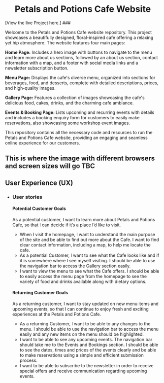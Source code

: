 <h1 align="center">Petals and Potions Cafe Website</h1>

[View the live Project here.] ###

Welcome to the Petals and Potions Cafe website repository. This project showcases a beautifully designed, floral-inspired cafe offering a relaxing yet hip atmosphere. The website features four main pages:

<strong>Home Page:</strong> 
Includes a hero image with buttons to navigate to the menu and learn more about us sections, followed by an about us section, contact information with a map, and a footer with social media links and a newsletter subscription button.

<strong>Menu Page:</strong>
Displays the cafe's diverse menu, organized into sections for beverages, food, and desserts, complete with detailed descriptions, prices, and high-quality images.

<strong>Gallery Page:</strong>
Features a collection of images showcasing the cafe's delicious food, cakes, drinks, and the charming cafe ambiance.

<strong>Events & Booking Page: </strong>
Lists upcoming and recurring events with details and includes a booking enquiry form for customers to easily make reservations, also showcasing some workshop event images.

This repository contains all the necessary code and resources to run the Petals and Potions Cafe website, providing an engaging and seamless online experience for our customers.

<h2>This is where the image with different browsers and screen sizes will go TBC</h2>

## User Experience (UX)

-   ### User stories

     #### Potential Customer Goals
    As a potential customer, I want to learn more about Petals and Potions Cafe, so that I can decide if it’s a place I’d like to visit.

    - When I visit the homepage, I want to understand the main purpose of the site and be able to find out more about the Cafe. I want to find clear contact information, including a map, to help me locate the cafe.
    - As a potential Customer, I want to see what the Cafe looks like and if it is somewhere where I see myself visiting. I should be able to use the navigation bar to access the Gallery section easily. 
    - I want to view the menu to see what the Cafe offers. I should be able to easily access the menu page from the homepage to see the variety of food and drinks available along with dietary options.

     #### Returning Customer Goals
    As a returning customer, I want to stay updated on new menu items and upcoming events, so that I can continue to enjoy fresh and exciting experiences at the Petals and Potions Cafe.

    - As a returning Customer, I want to be able to any changes to the menu. I should be able to use the navigation bar to access the menu easily and any new items on the menu should be highlighted. 
    - I want to be able to see any upcoming events. The navigation bar should take me to the Events and Bookings section. I should be able to see the dates, times and prices of the events clearly and be able to make reservations using a simple and efficient submission process.
    - I want to be able to subscribe to the newsletter in order to receive special offers and receive communication regarding upcoming events. 






















